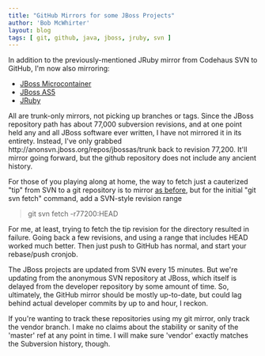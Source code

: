 ```yaml
---
title: "GitHub Mirrors for some JBoss Projects"
author: 'Bob McWhirter'
layout: blog
tags: [ git, github, java, jboss, jruby, svn ]
---
```

In addition to the previously-mentioned JRuby mirror from Codehaus SVN to GitHub, I'm now also mirroring:
<ul>
	<li><a title="JBoss Microcontainer on GitHub" href="http://github.com/bobmcwhirter/microcontainer/tree/vendor">JBoss Microcontainer</a></li>
	<li><a title="JBoss AS5 on GitHub" href="http://github.com/bobmcwhirter/jbossas/tree/vendor">JBoss AS5</a></li>
	<li><a title="JRuby on GitHub" href="http://github.com/bobmcwhirter/jruby/tree/vendor">JRuby</a></li>
</ul>
All are trunk-only mirrors, not picking up branches or tags.  Since the JBoss repository path has about 77,000 subversion revisions, and at one point held any and all JBoss software ever written, I have not mirrored it in its entirety.  Instead, I've only grabbed http://anonsvn.jboss.org/repos/jbossas/trunk back to revision 77,200.  It'll mirror going forward, but the github repository does not include any ancient history.

For those of you playing along at home, the way to fetch just a cauterized "tip" from SVN to a git repository is to mirror <a title="Mirroring SVN to GitHub" href="/blog/mirroring-svn-repository-to-github">as before</a>, but for the initial "git svn fetch" command, add a SVN-style revision range
<blockquote>git svn fetch -r77200:HEAD</blockquote>
For me, at least, trying to fetch the tip revision for the directory resulted in failure.  Going back a few revisions, and using a range that includes HEAD worked much better.  Then just push to GitHub has normal, and start your rebase/push cronjob.

The JBoss projects are updated from SVN every 15 minutes.  But we're updating from the anonymous SVN repository at JBoss, which itself is delayed from the developer repository by some amount of time.  So, ultimately, the GitHub mirror should be mostly up-to-date, but could lag behind actual developer commits by up to and hour, I reckon.

If you're wanting to track these repositories using my git mirror, only track the vendor branch.  I make no claims about the stability or sanity of the 'master' ref at any point in time.  I will make sure 'vendor' exactly matches the Subversion history, though.
